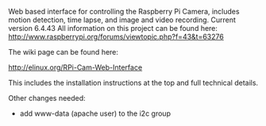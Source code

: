 Web based interface for controlling the Raspberry Pi Camera, includes motion detection, time lapse, and image and video recording.
Current version 6.4.43
All information on this project can be found here: http://www.raspberrypi.org/forums/viewtopic.php?f=43&t=63276

The wiki page can be found here:

http://elinux.org/RPi-Cam-Web-Interface

This includes the installation instructions at the top and full technical details.
  


Other changes needed:
 - add www-data (apache user) to the i2c group 